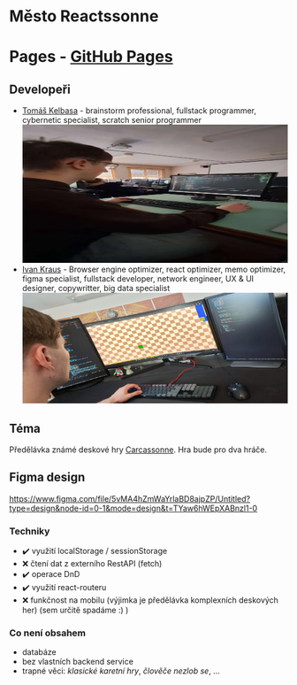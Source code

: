 # Město Reactssonne

# Pages - [GitHub Pages](https://pslib-cz.github.io/2023-p3a-mpa-react-project-TomasKelbasa-IvanKraus/)

## Developeři
- [Tomáš Kelbasa](https://github.com/TomasKelbasa) - brainstorm professional, fullstack programmer, cybernetic specialist, scratch senior programmer
  <img src="ivanssonne/src/assets/tomas.webp" width="1080px" height="250px" alt="Tomas">
- [Ivan Kraus](https://github.com/KrausIvan) - Browser engine optimizer, react optimizer, memo optimizer, figma specialist, fullstack developer, network engineer, UX & UI designer, copywritter, big data specialist
  <img src="ivanssonne/src/assets/image.png" width="1080px" height="200px" alt="Yvan">

## Téma

Předělávka známé deskové hry [Carcassonne](https://www.zatrolene-hry.cz/spolecenska-hra/carcassonne-8/).
Hra bude pro dva hráče.

## Figma design

https://www.figma.com/file/5vMA4hZmWaYrlaBD8ajpZP/Untitled?type=design&node-id=0-1&mode=design&t=TYaw6hWEpXABnzl1-0

### Techniky

- ✔️ využití localStorage / sessionStorage
- ❌ čtení dat z externího RestAPI (fetch)
- ✔️ operace DnD
- ✔️ využití react-routeru
- ❌ funkčnost na mobilu (výjimka je předělávka komplexních deskových her) (sem určitě spadáme :) )

### Co není obsahem 

- databáze
- bez vlastních backend service
- trapné věci: *klasické karetní hry*, *člověče nezlob se*, ...
